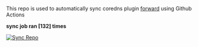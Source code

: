 This repo is used to automatically sync coredns plugin [forward](https://github.com/QZLin/forward) using Github Actions

**sync job ran [132] times**

[![Sync Repo](https://github.com/QZLin/coredns-extract/actions/workflows/sync.yaml/badge.svg)](https://github.com/QZLin/coredns-extract/actions/workflows/sync.yaml)
